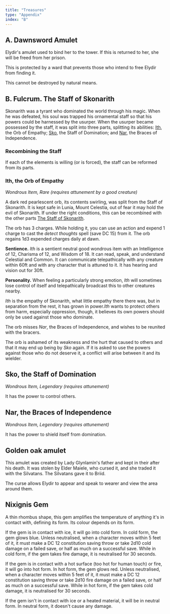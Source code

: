 ```yaml
---
title: "Treasures"
type: "Appendix"
index: "B"
---
```


## A. Dawnsword Amulet

Elydir's amulet used to bind her to the tower. If this is returned to her, she
will be freed from her prison.

This is protected by a ward that prevents those who intend to free Elydir from
finding it.

This cannot be destroyed by natural means.

## B. Fulcrum. The Staff of Skonarith

Skonarith was a tyrant who dominated the world through his magic. When he was
defeated, his soul was trapped his ornamental staff so that his powers could be
harnessed by the usurper. When the usurper became possessed by the staff, it was
split into three parts, splitting its abilities: [Ith](#ith-the-orb-of-empathy),
the Orb of Empathy; [Sko](#sko-the-staff-of-domination), the Staff of
Domination; and [Nar](#nar-the-braces-of-independence), the Braces of
Independence.

### Recombining the Staff

If each of the elements is willing (or is forced), the staff can be reformed
from its parts.

### Ith, the Orb of Empathy

_Wondrous Item, Rare (requires attunement by a good creature)_

A dark red pearlescent orb, its contents swirling, was split from the Staff of
Skonarith. It is kept safe in Lunia, Mount Celestia, out of fear it may hold the
evil of Skonarith. If under the right conditions, this can be recombined with
the other parts [The Staff of Skonarith](#recombining-the-staff).

The orb has 3 charges. While holding it, you can use an action and expend 1
charge to cast the _detect thoughts_ spell (save DC 15) from it. The orb regains
1d3 expended charges daily at dawn.

**Sentience.** _Ith_ is a sentient neutral good wondrous item with an
Intelligence of 12, Charisma of 12, and Wisdom of 18. It can read, speak, and
understand Celestial and Common. It can communicate telepathically with any
creature within 60ft and with any character that is attuned to it. It has
hearing and vision out for 30ft.

**Personality.** When feeling a particularly strong emotion, _Ith_ will
sometimes lose control of itself and telepathically broadcast this to other
creatures nearby.

_Ith_ is the empathy of Skonarith, what little empathy there there was, but in
separation from the rest, it has grown in power._Ith_ wants to protect others
from harm, especially oppression, though, it believes its own powers should only
be used against those who dominate.

The orb misses _Nar_, the Braces of Independence, and wishes to be reunited with
the bracers.

The orb is ashamed of its weakness and the hurt that caused to others and that
it may end up being by _Sko_ again. If it is asked to use the powers against
those who do not deserve it, a conflict will arise between it and its wielder.

## Sko, the Staff of Domination

_Wondrous Item, Legendary (requires attunement)_

It has the power to control others.

## Nar, the Braces of Independence

_Wondrous Item, Legendary (requires attunement)_

It has the power to shield itself from domination.

## Golden oak amulet

This amulet was created by Lady Glynlamin's father and kept in their after his
death. It was stolen by Elder Maiele, who cursed it, and she traded it with the
Silvatans. The Silvatans gave it to Briid.

The curse allows Elydir to appear and speak to wearer and view the area around
them.

## Nixignis Gem

A thin rhombus shape, this gem amplifies the temperature of anything it's in
contact with, defining its form. Its colour depends on its form.

If the gem is in contact with ice, it will go into cold form. In cold form, the
gem glows blue. Unless neutralised, when a character moves within 5 feet of it,
it must make a DC 12 constitution saving throw or take 2d10 cold damage on a
failed save, or half as much on a successful save. While in cold form, if the
gem takes fire damage, it is neutralised for 30 seconds.

If the gem is in contact with a hot surface (too hot for human touch) or fire,
it will go into hot form. In hot form, the gem glows red. Unless neutralised,
when a character moves within 5 feet of it, it must make a DC 12 constitution
saving throw or take 2d10 fire damage on a failed save, or half as much on a
successful save. While in hot form, if the gem takes cold damage, it is
neutralised for 30 seconds.

If the gem isn't in contact with ice or a heated material, it will be in neutral
form. In neutral form, it doesn't cause any damage.
